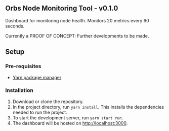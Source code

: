 ## Orbs Node Monitoring Tool - v0.1.0 

Dashboard for monitoring node health. Monitors 20 metrics every 60 seconds.

Currently a PROOF OF CONCEPT: Further developments to be made.

## Setup

### Pre-requisites

- [Yarn package manager](https://yarnpkg.com/en/)

### Installation

1. Download or clone the repository.
2. In the project directory, run `yarn install`. This installs the dependencies needed to run the project.
3. To start the development server, run `yarn start run`.
4. The dashboard will be hosted on [http://localhost:3000](http://localhost:3000).

